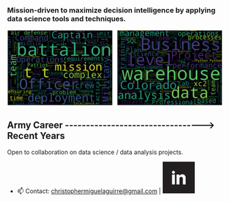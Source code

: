 ### Mission-driven to maximize decision intelligence by applying data science tools and techniques.

![Army Wordcloud](Wordclouds_Combined.png) 
##    Army Career ---------------------------------> Recent Years

Open to collaboration on data science / data analysis projects.
- 📫 Contact: christophermiguelaguirre@gmail.com | [![LinkedIn](linkedin_logo.jpg)](https://www.linkedin.com/in/christopher-aguirre7/)


<!---
chrisaguirre3/chrisaguirre3 is a ✨ special ✨ repository because its `README.md` (this file) appears on your GitHub profile.
You can click the Preview link to take a look at your changes.
--->
